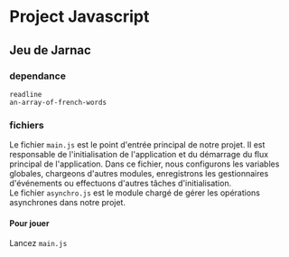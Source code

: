 # Project Javascript  
## Jeu de Jarnac  

### dependance  
```readline```  
```an-array-of-french-words```  

### fichiers  
Le fichier ```main.js``` est le point d'entrée principal de notre projet. Il est responsable de l'initialisation de l'application et du démarrage du flux principal de l'application. Dans ce fichier, nous configurons les variables globales, chargeons d'autres modules, enregistrons les gestionnaires d'événements ou effectuons d'autres tâches d'initialisation.  
Le fichier ```asynchro.js``` est le module chargé de gérer les opérations asynchrones dans notre projet.  

#### Pour jouer  
Lancez ```main.js```  